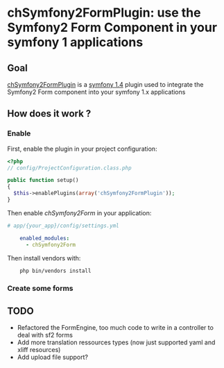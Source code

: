 chSymfony2FormPlugin: use the Symfony2 Form Component in your symfony 1 applications
==================================================================

Goal
----

[chSymfony2FormPlugin](https://github.com/Carpe-Hora/chSymfony2FormPlugin) is a 
[symfony 1.4](http://www.symfony-project.org/) plugin used to integrate the Symfony2 
Form component into your symfony 1.x applications

How does it work ?
------------------

### Enable

First, enable the plugin in your project configuration:

```php
<?php
// config/ProjectConfiguration.class.php

public function setup()
{
  $this->enablePlugins(array('chSymfony2FormPlugin'));
}
```

Then enable *chSymfony2Form* in your application:

```yml
# app/{your_app}/config/settings.yml

    enabled_modules:
      - chSymfony2Form
```

Then install vendors with:

```bash
    php bin/vendors install
```

### Create some forms




TODO
----

* Refactored the FormEngine, too much code to write in a controller to deal with sf2 forms
* Add more translation ressources types (now just supported yaml and xliff resources)
* Add upload file support?
